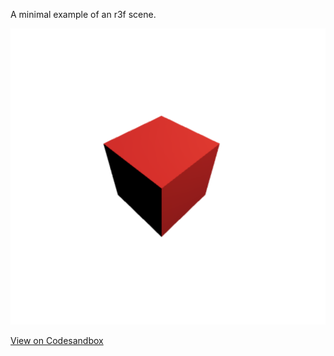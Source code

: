 A minimal example of an r3f scene.

![Boilerplate](boilerplate.png "Boilerplate")

[View on Codesandbox](https://codesandbox.io/s/minimal-cube-example-n71si)
